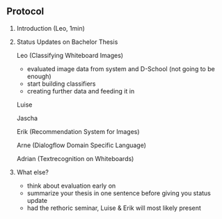 ## Protocol

1. Introduction (Leo, 1min)  

2. Status Updates on Bachelor Thesis  

    Leo (Classifying Whiteboard Images)  
    - evaluated image data from system and D-School (not going to be enough)  
    - start building classifiers  
    - creating further data and feeding it in  

    Luise  

    Jascha  

    Erik (Recommendation System for Images)  

    Arne (Dialogflow Domain Specific Language)  

    Adrian (Textrecognition on Whiteboards)  

3. What else?  

     - think about evaluation early on
     - summarize your thesis in one sentence before giving you status update
     - had the rethoric seminar, Luise & Erik will most likely present


